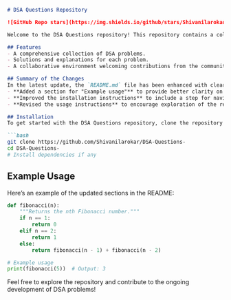 ```markdown
# DSA Questions Repository

![GitHub Repo stars](https://img.shields.io/github/stars/Shivanilarokar/DSA-Questions-) ![GitHub forks](https://img.shields.io/github/forks/Shivanilarokar/DSA-Questions-) ![GitHub issues](https://img.shields.io/github/issues/Shivanilarokar/DSA-Questions-)

Welcome to the DSA Questions repository! This repository contains a collection of Data Structures and Algorithms (DSA) problems designed to help you enhance your coding skills.

## Features
- A comprehensive collection of DSA problems.
- Solutions and explanations for each problem.
- A collaborative environment welcoming contributions from the community. 🎉

## Summary of the Changes
In the latest update, the `README.md` file has been enhanced with clearer instructions and additional information. The changes include:
- **Added a section for "Example usage"** to provide better clarity on how to utilize the code.
- **Improved the installation instructions** to include a step for navigating into the cloned directory and installing dependencies.
- **Revised the usage instructions** to encourage exploration of the repository and contribution.

## Installation
To get started with the DSA Questions repository, clone the repository and install the necessary dependencies:

```bash
git clone https://github.com/Shivanilarokar/DSA-Questions-
cd DSA-Questions-
# Install dependencies if any
```

## Example Usage
Here’s an example of the updated sections in the README:

```python
def fibonacci(n):
    """Returns the nth Fibonacci number."""
    if n == 1:
        return 0
    elif n == 2:
        return 1
    else:
        return fibonacci(n - 1) + fibonacci(n - 2)

# Example usage
print(fibonacci(5))  # Output: 3
```

Feel free to explore the repository and contribute to the ongoing development of DSA problems!
```